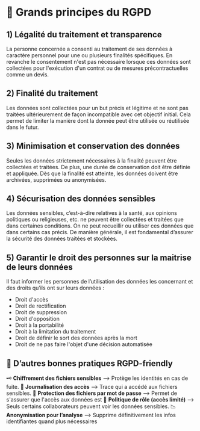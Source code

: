 # 💾 Grands principes du RGPD


## 1) Légalité du traitement et transparence

La personne concernée a consenti au traitement de ses données à caractère personnel pour une ou plusieurs finalités spécifiques. En revanche le consentement n'est pas nécessaire lorsque ces données sont collectées pour l'exécution d'un contrat ou de mesures précontractuelles comme un devis.

## 2) Finalité du traitement

Les données sont collectées pour un but précis et légitime et ne sont pas traitées ultérieurement de façon incompatible avec cet objectif initial. Cela permet de limiter la manière dont la donnée peut être utilisée ou réutilisée dans le futur.

## 3) Minimisation et conservation des données

Seules les données strictement nécessaires à la finalité peuvent être collectées et traitées. De plus, une durée de conservation doit être définie et appliquée. Dès que la finalité est atteinte, les données doivent être archivées, supprimées ou anonymisées.

## 4) Sécurisation des données sensibles

Les données sensibles, c’est-à-dire relatives à la santé, aux opinions politiques ou religieuses, etc. ne peuvent être collectées et traitées que dans certaines conditions. On ne peut recueillir ou utiliser ces données que dans certains cas précis. De manière générale, il est fondamental d’assurer la sécurité des données traitées et stockées.

## 5) Garantir le droit des personnes sur la maitrise de leurs données

Il faut informer les personnes de l’utilisation des données les concernant et des droits qu’ils ont sur leurs données :
- Droit d'accès
- Droit de rectification
- Droit de suppression
- Droit d'opposition
- Droit à la portabilité
- Droit à la limitation du traitement
- Droit de définir le sort des données après la mort
- Droit de ne pas faire l'objet d'une décision automatisée


## 🧰 D’autres bonnes pratiques RGPD-friendly 

🗝️ **Chiffrement des fichiers sensibles** --> Protège les identités en cas de fuite.
🧾 **Journalisation des accès**	 --> Trace qui a accédé aux fichiers sensibles.
🔐 **Protection des fichiers par mot de passe** --> Permet de s'assurer que l'accès aux données est 
👥 **Politique de rôle (accès limité)** --> Seuls certains collaborateurs peuvent voir les données sensibles.
📉 **Anonymisation pour l’analyse** --> Supprime définitivement les infos identifiantes quand plus nécessaires
